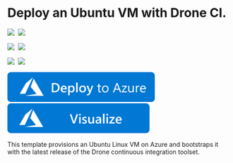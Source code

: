 # Deploy an Ubuntu VM with Drone CI.

<IMG SRC="https://azurequickstartsservice.blob.core.windows.net/badges/drone-ubuntu-vm/PublicLastTestDate.svg" />&nbsp;
<IMG SRC="https://azurequickstartsservice.blob.core.windows.net/badges/drone-ubuntu-vm/PublicDeployment.svg" />&nbsp;

<IMG SRC="https://azurequickstartsservice.blob.core.windows.net/badges/drone-ubuntu-vm/FairfaxLastTestDate.svg" />&nbsp;
<IMG SRC="https://azurequickstartsservice.blob.core.windows.net/badges/drone-ubuntu-vm/FairfaxDeployment.svg" />&nbsp;

<IMG SRC="https://azurequickstartsservice.blob.core.windows.net/badges/drone-ubuntu-vm/BestPracticeResult.svg" />&nbsp;
<IMG SRC="https://azurequickstartsservice.blob.core.windows.net/badges/drone-ubuntu-vm/CredScanResult.svg" />&nbsp;

<a href="https://portal.azure.com/#create/Microsoft.Template/uri/https%3A%2F%2Fraw.githubusercontent.com%2FAzure%2Fazure-quickstart-templates%2Fmaster%2Fdrone-ubuntu-vm%2Fazuredeploy.json" target="_blank"><img src="https://raw.githubusercontent.com/Azure/azure-quickstart-templates/master/1-CONTRIBUTION-GUIDE/images/deploytoazure.svg?sanitize=true"/></a>
<a href="http://armviz.io/#/?load=https%3A%2F%2Fraw.githubusercontent.com%2FAzure%2Fazure-quickstart-templates%2Fmaster%2Fdrone-ubuntu-vm%2Fazuredeploy.json" target="_blank">
    <img src="https://raw.githubusercontent.com/Azure/azure-quickstart-templates/master/1-CONTRIBUTION-GUIDE/images/visualizebutton.svg?sanitize=true"/>
</a>

This template provisions an Ubuntu Linux VM on Azure and bootstraps it with the latest release of the Drone continuous integration toolset.

